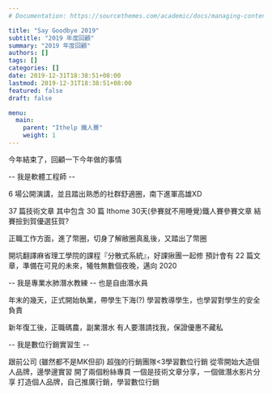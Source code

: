 ```yaml
---
# Documentation: https://sourcethemes.com/academic/docs/managing-content/

title: "Say Goodbye 2019"
subtitle: "2019 年度回顧"
summary: "2019 年度回顧"
authors: []
tags: []
categories: []
date: 2019-12-31T18:38:51+08:00
lastmod: 2019-12-31T18:38:51+08:00
featured: false
draft: false

menu:
  main:
    parent: "Ithelp 鐵人賽"
    weight: 1
---
```


今年結束了，回顧一下今年做的事情

-- 我是軟體工程師 --

6 場公開演講，並且踏出熟悉的社群舒適圈，南下進軍高雄XD

37 篇技術文章
其中包含 30 篇 Ithome 30天(參賽就不用睡覺)鐵人賽參賽文章
結賽撿到賀優選狂賀?

正職工作方面，進了幣圈，切身了解敝圈真亂後，又踏出了幣圈

開坑翻譯麻省理工學院的課程『分散式系統』，好課揪團一起修
預計會有 22 篇文章，準備在可見的未來，犧牲無數個夜晚，邁向 2020


-- 我是專業水肺潛水教練 --
也是自由潛水員

年末的幾天，正式開始執業，帶學生下海(?)
學習教導學生，也學習對學生的安全負責

新年復工後，正職碼農，副業潛水
有人要潛請找我，保證優惠不藏私

-- 我是數位行銷實習生 --

跟前公司 (雖然都不是MK但卻) 超強的行銷團隊<3學習數位行銷
從零開始大造個人品牌，邊學邊實習
開了兩個粉絲專頁
一個是技術文章分享，一個做潛水影片分享
打造個人品牌，自己推廣行銷，學習數位行銷

